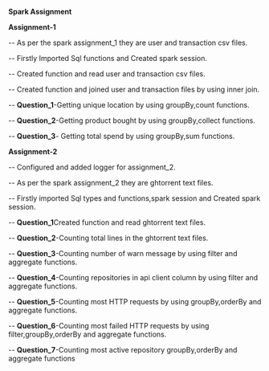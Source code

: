 **Spark Assignment**

**Assignment-1**

-- As per the spark assignment_1 they are user and transaction csv files.

-- Firstly Imported Sql functions and Created spark session.

-- Created function and read user and transaction csv files.

-- Created function and joined user and transaction files by using inner join.

-- **Question_1**-Getting unique location  by using groupBy,count functions.

-- **Question_2**-Getting product bought by using  groupBy,collect functions.

-- **Question_3**- Getting total spend by using groupBy,sum functions.

**Assignment-2**

-- Configured and added logger for assignment_2.

-- As per the spark assignment_2 they are ghtorrent text files.

-- Firstly imported Sql types and functions,spark session and Created spark session.

-- **Question_1**Created function and read ghtorrent text files.

-- **Question_2**-Counting total lines in the ghtorrent text files.

-- **Question_3**-Counting number of warn message by using filter and aggregate functions.

-- **Question_4**-Counting repositories in api client column by using filter and aggregate functions.

-- **Question_5**-Counting most HTTP requests by using groupBy,orderBy and aggregate functions.

-- **Question_6**-Counting most failed HTTP requests by using filter,groupBy,orderBy and aggregate functions.

-- **Question_7**-Counting most active repository groupBy,orderBy and aggregate functions
